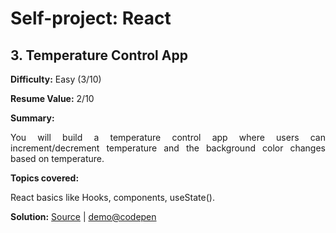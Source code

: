   <body>
    <h1>Self-project: React</h1>
    <h2>3. Temperature Control App</h2>
    <p align="justify"><strong>Difficulty:</strong> Easy (3/10)</p>
    <p align="justify"><strong>Resume Value:</strong> 2/10<strong></strong><strong><br>
      </strong></p>
    <p align="justify"><strong>Summary:</strong></p>
    <p align="justify">You will build a temperature control app where users can
      increment/decrement temperature and the background color changes based on
      temperature.</p>
    <strong></strong><strong>Topics covered:</strong>
    <p align="justify"><strong></strong>React basics like Hooks, components,
      useState().</p>
    <p align="justify"><strong>Solution:</strong> <a href="https://github.com/cwchan0212/self-temperature-control-app">Source</a>
      | <a href="https://codepen.io/cwchan0212/pen/abYBydv">demo@codepen</a></p>
  </body>
